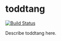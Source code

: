 # toddtang
[![Build Status](https://travis-ci.org/gkawin/toddtang.svg?branch=master)](https://travis-ci.org/gkawin/toddtang)

Describe toddtang here.
